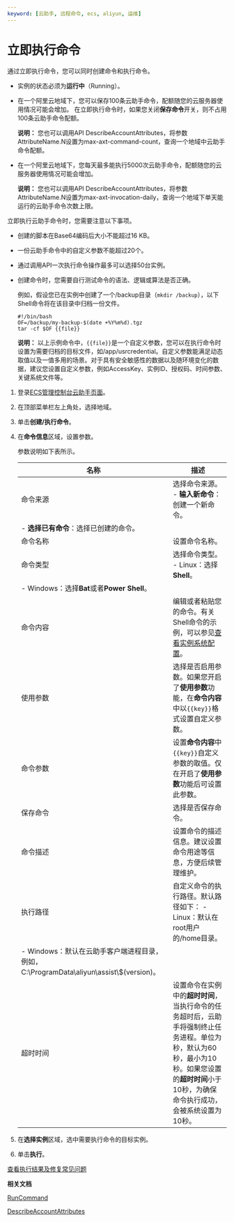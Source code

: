 ```yaml
---
keyword: [云助手, 远程命令, ecs, aliyun, 运维]
---
```


# 立即执行命令

通过立即执行命令，您可以同时创建命令和执行命令。

-   实例的状态必须为**运行中**（Running）。
-   在一个阿里云地域下，您可以保存100条云助手命令，配额随您的云服务器使用情况可能会增加。 在立即执行命令时，如果您关闭**保存命令**开关，则不占用100条云助手命令配额。

    **说明：** 您也可以调用API DescribeAccountAttributes，将参数AttributeName.N设置为max-axt-command-count，查询一个地域中云助手命令配额。

-   在一个阿里云地域下，您每天最多能执行5000次云助手命令，配额随您的云服务器使用情况可能会增加。

    **说明：** 您也可以调用API DescribeAccountAttributes，将参数AttributeName.N设置为max-axt-invocation-daily，查询一个地域下单天能运行的云助手命令次数上限。


立即执行云助手命令时，您需要注意以下事项。

-   创建的脚本在Base64编码后大小不能超过16 KB。
-   一份云助手命令中的自定义参数不能超过20个。
-   通过调用API一次执行命令操作最多可以选择50台实例。
-   创建命令时，您需要自行测试命令的语法、逻辑或算法是否正确。

    例如，假设您已在实例中创建了一个/backup目录（`mkdir /backup`），以下Shell命令将在该目录中归档一份文件。

    ```
    #!/bin/bash 
    OF=/backup/my-backup-$(date +%Y%m%d).tgz
    tar -cf $OF {{file}}
    ```

    **说明：** 以上示例命令中，`{{file}}`是一个自定义参数，您可以在执行命令时设置为需要归档的目标文件，如/app/usrcredential。自定义参数能满足动态取值以及一值多用的场景。对于具有安全敏感性的数据以及随环境变化的数据，建议您设置自定义参数，例如AccessKey、实例ID、授权码、时间参数、关键系统文件等。


1.  登录[ECS管理控制台云助手页面](https://ecs.console.aliyun.com/#/cloudAssistant/region/cn-hangzhou)。

2.  在顶部菜单栏左上角处，选择地域。

3.  单击**创建/执行命令**。

4.  在**命令信息**区域，设置参数。

    参数说明如下表所示。

    |名称|描述|
    |--|--|
    |命令来源|选择命令来源。    -   **输入新命令**：创建一个新命令。
    -   **选择已有命令**：选择已创建的命令。 |
    |命令名称|设置命令名称。|
    |命令类型|选择命令类型。    -   Linux：选择**Shell**。
    -   Windows：选择**Bat**或者**Power Shell**。 |
    |命令内容|编辑或者粘贴您的命令。有关Shell命令的示例，可以参见[查看实例系统配置](/cn.zh-CN/运维与监控/云助手/DevOps自动化运维实践/查看实例系统配置.md)。 |
    |使用参数|选择是否启用参数。如果您开启了**使用参数**功能，在**命令内容**中以`{{key}}`格式设置自定义参数。 |
    |命令参数|设置**命令内容**中`{{key}}`自定义参数的取值。仅在开启了**使用参数**功能后可设置此参数。 |
    |保存命令|选择是否保存命令。|
    |命令描述|设置命令的描述信息。建议设置命令用途等信息，方便后续管理维护。|
    |执行路径|自定义命令的执行路径。默认路径如下：    -   Linux：默认在root用户的/home目录。
    -   Windows：默认在云助手客户端进程目录，例如，C:\\ProgramData\\aliyun\\assist\\$\(version\)。 |
    |超时时间|设置命令在实例中的**超时时间**，当执行命令的任务超时后，云助手将强制终止任务进程。单位为秒，默认为60秒，最小为10秒。如果您设置的**超时时间**小于10秒，为确保命令执行成功，会被系统设置为10秒。 |

5.  在**选择实例**区域，选中需要执行命令的目标实例。

6.  单击**执行**。


[查看执行结果及修复常见问题](/cn.zh-CN/运维与监控/云助手/使用云助手/查看执行结果及修复常见问题.md)

**相关文档**  


[RunCommand](/cn.zh-CN/API参考/云助手/RunCommand.md)

[DescribeAccountAttributes](/cn.zh-CN/API参考/其他接口/DescribeAccountAttributes.md)

